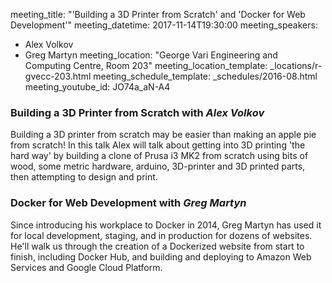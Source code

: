 meeting_title: "'Building a 3D Printer from Scratch' and 'Docker for Web Development'"
meeting_datetime: 2017-11-14T19:30:00
meeting_speakers:
- Alex Volkov
- Greg Martyn
meeting_location: "George Vari Engineering and Computing Centre, Room 203"
meeting_location_template: _locations/r-gvecc-203.html
meeting_schedule_template: _schedules/2016-08.html
meeting_youtube_id: JO74a_aN-A4

### Building a 3D Printer from Scratch with _Alex Volkov_

Building a 3D printer from scratch may be easier than making an apple pie from scratch! In this talk Alex will talk about getting into 3D printing 'the hard way' by building a clone of
Prusa i3 MK2 from scratch using bits of wood, some metric hardware, arduino, 3D-printer and 3D printed parts, then attempting to design and print.

### Docker for Web Development with _Greg Martyn_

Since introducing his workplace to Docker in 2014, Greg Martyn has used it for local development, staging, and in production for dozens of websites. He'll walk us through the creation of a Dockerized website from start to finish, including Docker Hub, and building and deploying to Amazon Web Services and Google Cloud Platform.
